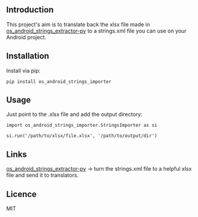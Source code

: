 Introduction
------------
This project's aim is to translate back the xlsx file made in  
[os_android_strings_extractor-py](https://github.com/osfunapps/os_android_strings_extractor-py) to a strings.xml file you can use on your Android project.    


## Installation
Install via pip:

    pip install os_android_strings_importer

## Usage       
    
Just point to the .xlsx file and add the output directory:

    import os_android_strings_importer.StringsImporter as si
    
    si.run('/path/to/xlsx/file.xlsx', '/path/to/output/dir')

## Links
[os_android_strings_extractor-py](https://github.com/osfunapps/os_android_strings_extractor-py) -> turn the strings.xml file to a helpful xlsx file and send it to translators.    


## Licence
MIT